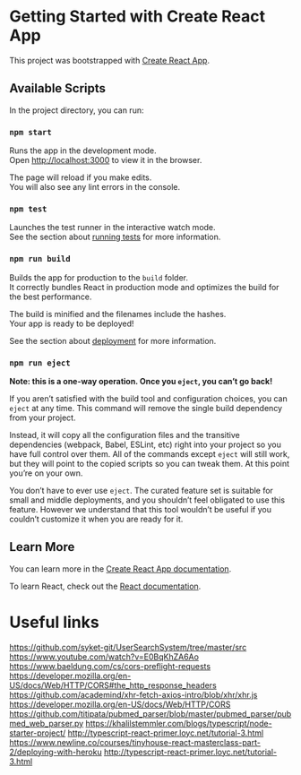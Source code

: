 # Getting Started with Create React App

This project was bootstrapped with [Create React App](https://github.com/facebook/create-react-app).

## Available Scripts

In the project directory, you can run:

### `npm start`

Runs the app in the development mode.\
Open [http://localhost:3000](http://localhost:3000) to view it in the browser.

The page will reload if you make edits.\
You will also see any lint errors in the console.

### `npm test`

Launches the test runner in the interactive watch mode.\
See the section about [running tests](https://facebook.github.io/create-react-app/docs/running-tests) for more information.

### `npm run build`

Builds the app for production to the `build` folder.\
It correctly bundles React in production mode and optimizes the build for the best performance.

The build is minified and the filenames include the hashes.\
Your app is ready to be deployed!

See the section about [deployment](https://facebook.github.io/create-react-app/docs/deployment) for more information.

### `npm run eject`

**Note: this is a one-way operation. Once you `eject`, you can’t go back!**

If you aren’t satisfied with the build tool and configuration choices, you can `eject` at any time. This command will remove the single build dependency from your project.

Instead, it will copy all the configuration files and the transitive dependencies (webpack, Babel, ESLint, etc) right into your project so you have full control over them. All of the commands except `eject` will still work, but they will point to the copied scripts so you can tweak them. At this point you’re on your own.

You don’t have to ever use `eject`. The curated feature set is suitable for small and middle deployments, and you shouldn’t feel obligated to use this feature. However we understand that this tool wouldn’t be useful if you couldn’t customize it when you are ready for it.

## Learn More

You can learn more in the [Create React App documentation](https://facebook.github.io/create-react-app/docs/getting-started).

To learn React, check out the [React documentation](https://reactjs.org/).

# Useful links
https://github.com/syket-git/UserSearchSystem/tree/master/src
https://www.youtube.com/watch?v=E0BqKhZA6Ao
https://www.baeldung.com/cs/cors-preflight-requests
https://developer.mozilla.org/en-US/docs/Web/HTTP/CORS#the_http_response_headers
https://github.com/academind/xhr-fetch-axios-intro/blob/xhr/xhr.js
https://developer.mozilla.org/en-US/docs/Web/HTTP/CORS
https://github.com/titipata/pubmed_parser/blob/master/pubmed_parser/pubmed_web_parser.py
https://khalilstemmler.com/blogs/typescript/node-starter-project/
http://typescript-react-primer.loyc.net/tutorial-3.html
https://www.newline.co/courses/tinyhouse-react-masterclass-part-2/deploying-with-heroku
http://typescript-react-primer.loyc.net/tutorial-3.html
